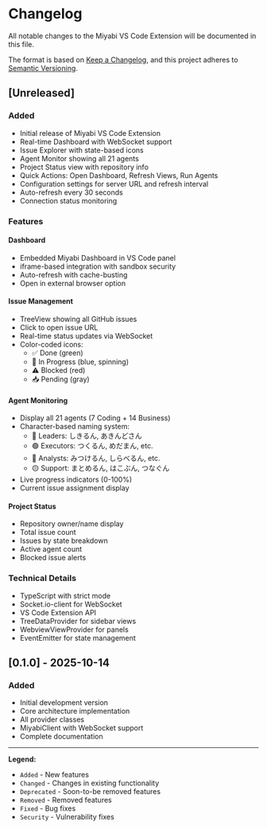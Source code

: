 # Changelog

All notable changes to the Miyabi VS Code Extension will be documented in this file.

The format is based on [Keep a Changelog](https://keepachangelog.com/en/1.0.0/),
and this project adheres to [Semantic Versioning](https://semver.org/spec/v2.0.0.html).

## [Unreleased]

### Added
- Initial release of Miyabi VS Code Extension
- Real-time Dashboard with WebSocket support
- Issue Explorer with state-based icons
- Agent Monitor showing all 21 agents
- Project Status view with repository info
- Quick Actions: Open Dashboard, Refresh Views, Run Agents
- Configuration settings for server URL and refresh interval
- Auto-refresh every 30 seconds
- Connection status monitoring

### Features

#### Dashboard
- Embedded Miyabi Dashboard in VS Code panel
- iframe-based integration with sandbox security
- Auto-refresh with cache-busting
- Open in external browser option

#### Issue Management
- TreeView showing all GitHub issues
- Click to open issue URL
- Real-time status updates via WebSocket
- Color-coded icons:
  - ✅ Done (green)
  - 🔄 In Progress (blue, spinning)
  - ⚠️ Blocked (red)
  - 📥 Pending (gray)

#### Agent Monitoring
- Display all 21 agents (7 Coding + 14 Business)
- Character-based naming system:
  - 🔴 Leaders: しきるん, あきんどさん
  - 🟢 Executors: つくるん, めだまん, etc.
  - 🔵 Analysts: みつけるん, しらべるん, etc.
  - 🟡 Support: まとめるん, はこぶん, つなぐん
- Live progress indicators (0-100%)
- Current issue assignment display

#### Project Status
- Repository owner/name display
- Total issue count
- Issues by state breakdown
- Active agent count
- Blocked issue alerts

### Technical Details
- TypeScript with strict mode
- Socket.io-client for WebSocket
- VS Code Extension API
- TreeDataProvider for sidebar views
- WebviewViewProvider for panels
- EventEmitter for state management

## [0.1.0] - 2025-10-14

### Added
- Initial development version
- Core architecture implementation
- All provider classes
- MiyabiClient with WebSocket support
- Complete documentation

---

**Legend:**
- `Added` - New features
- `Changed` - Changes in existing functionality
- `Deprecated` - Soon-to-be removed features
- `Removed` - Removed features
- `Fixed` - Bug fixes
- `Security` - Vulnerability fixes
